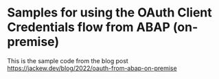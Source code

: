 # Samples for using the OAuth Client Credentials flow from ABAP (on-premise)

This is the sample code from the blog post <https://jackew.dev/blog/2022/oauth-from-abap-on-premise>
